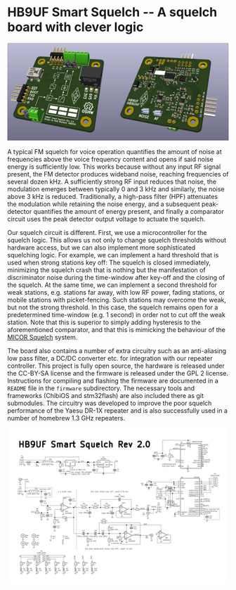 HB9UF Smart Squelch -- A squelch board with clever logic
========================================================

![3D Rendering](/documentation/3d_rendering.jpg)

A typical FM squelch for voice operation quantifies the amount of noise at frequencies above the voice frequency content and opens if said noise energy is sufficiently low. This works because without any input RF signal present, the FM detector produces wideband noise, reaching frequencies of several dozen kHz. A sufficiently strong RF input reduces that noise, the modulation emerges between typically 0 and 3 kHz and similarly, the noise above 3 kHz is reduced. Traditionally, a high-pass filter (HPF) attenuates the modulation while retaining the noise energy, and a subsequent peak-detector quantifies the amount of energy present, and finally a comparator circuit uses the peak detector output voltage to actuate the squelch.

Our squelch circuit is different. First, we use a microcontroller for the squelch logic. This allows us not only to change squelch thresholds without hardware access, but we can also implement more sophisticated squelching logic. For example, we can implement a hard threshold that is used when strong stations key off: The squelch is closed immediately, minimizing the squelch crash that is nothing but the manifestation of discriminator noise during the time-window after key-off and the closing of the squelch. At the same time, we can implement a second threshold for weak stations, e.g. stations far away, with low RF power, fading stations, or mobile stations with picket-fencing. Such stations may overcome the weak, but not the strong threshold. In this case, the squelch remains open for a predetermined time-window (e.g. 1 second) in order not to cut off the weak station. Note that this is superior to simply adding hysteresis to the aforementioned comparator, and that this is mimicking the behaviour of the [MICOR Squelch](http://www.repeater-builder.com/micor/micor-bi-level-squelch-theory.html) system.

The board also contains a number of extra circuitry such as an anti-aliasing low pass filter, a DC/DC converter etc. for integration with our repeater controller. This project is fully open source, the hardware is released under the CC-BY-SA license and the firmware is released under the GPL 2 license. Instructions for compiling and flashing the firmware are documented in a `README` file in the `firmware` subdirectory. The necessary tools and frameworks (ChibiOS and stm32flash) are also included there as git submodules. The circuitry was developed to improve the poor squelch performance of the Yaesu DR-1X repeater and is also successfully used in a number of homebrew 1.3 GHz repeaters.

![Schematic](/documentation/schematic.png)
